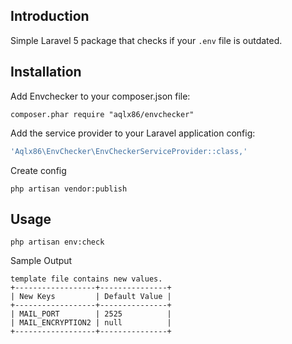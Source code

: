 Introduction
------------

Simple Laravel 5 package that checks if your `.env` file is outdated.


Installation
------------

Add Envchecker to your composer.json file:

```composer.phar require "aqlx86/envchecker"```


Add the service provider to your Laravel application config:

```PHP
'Aqlx86\EnvChecker\EnvCheckerServiceProvider::class,'
```

Create config
```
php artisan vendor:publish
```

Usage
-----

```
php artisan env:check
```

Sample Output 

```
template file contains new values.
+------------------+---------------+
| New Keys         | Default Value |
+------------------+---------------+
| MAIL_PORT        | 2525          |
| MAIL_ENCRYPTION2 | null          |
+------------------+---------------+
```
